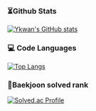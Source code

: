 ### ⏳Github Stats
[![Ykwan's GitHub stats](https://repo-six-mauve.vercel.app/api?username=Youngkwan-Cho&show_icons=true&theme=radical&count_private=true&locale=kr)](https://github.com/Youngkwan-Cho/repo)

### 💻 Code Languages
[![Top Langs](https://repo-six-mauve.vercel.app/api/top-langs/?username=Youngkwan-Cho&layout=compact&locale=kr)](https://github.com/Youngkwan-Cho/repo)

### 🏅Baekjoon solved rank
[![Solved.ac Profile](http://mazassumnida.wtf/api/generate_badge?boj=dudrhks1009)](https://solved.ac/dudrhks1009)
